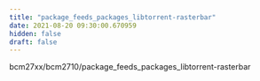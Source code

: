 ```yaml
---
title: "package_feeds_packages_libtorrent-rasterbar"
date: 2021-08-20 09:30:00.670959
hidden: false
draft: false
---
```


bcm27xx/bcm2710/package_feeds_packages_libtorrent-rasterbar

